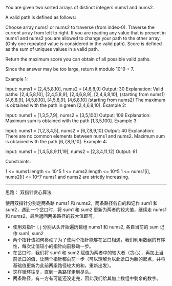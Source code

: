 You are given two sorted arrays of distinct integers nums1 and nums2.

A valid path is defined as follows:

Choose array nums1 or nums2 to traverse (from index-0).
Traverse the current array from left to right.
If you are reading any value that is present in nums1 and nums2 you are allowed to change your path to the other array. (Only one repeated value is considered in the valid path).
Score is defined as the sum of uniques values in a valid path.

Return the maximum score you can obtain of all possible valid paths.

Since the answer may be too large, return it modulo 10^9 + 7.

 

Example 1:



Input: nums1 = [2,4,5,8,10], nums2 = [4,6,8,9]
Output: 30
Explanation: Valid paths:
[2,4,5,8,10], [2,4,5,8,9], [2,4,6,8,9], [2,4,6,8,10],  (starting from nums1)
[4,6,8,9], [4,5,8,10], [4,5,8,9], [4,6,8,10]    (starting from nums2)
The maximum is obtained with the path in green [2,4,6,8,10].
Example 2:

Input: nums1 = [1,3,5,7,9], nums2 = [3,5,100]
Output: 109
Explanation: Maximum sum is obtained with the path [1,3,5,100].
Example 3:

Input: nums1 = [1,2,3,4,5], nums2 = [6,7,8,9,10]
Output: 40
Explanation: There are no common elements between nums1 and nums2.
Maximum sum is obtained with the path [6,7,8,9,10].
Example 4:

Input: nums1 = [1,4,5,8,9,11,19], nums2 = [2,3,4,11,12]
Output: 61
 

Constraints:

1 <= nums1.length <= 10^5
1 <= nums2.length <= 10^5
1 <= nums1[i], nums2[i] <= 10^7
nums1 and nums2 are strictly increasing.

--------
思路：
双指针贪心算法

使用双指针分别走两条路 nums1 和 nums2，两条路径各自的和记作 sum1 和 sum2，遇到一个岔口时，将 sum1 和 sum2 更新为两者的较大值，继续走 nums1 和 nums2，最后返回两条路径的较大值即可。

- 使用双指针 i, j 分别从头开始遍历数组 nums1 和 nums2, 各自当前的 sum 记作 sum1, sum2
- 两个指针该如何移动？为了使两个指针能够在岔口相遇，我们利用数组的有序性，每次让值较小的指针向前移动一步。
- 在岔口时，我们将 sum1 和 sum2 赋值为两者中的较大者（贪心），再加上当前岔口的值，让两个指针都向前一步（可以理解为以此岔口为新的起点，并将基础值更新为此前两条路径较大的和，重新出发）。
- 这样循环往复，直到一条路径走到尽头。
- 两条路径，有一方有可能还没走完，因此我们给其加上数组中剩余的数字。